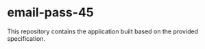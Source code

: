 # email-pass-45

This repository contains the application built based on the provided specification.